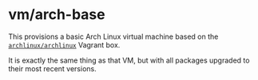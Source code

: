 # vm/arch-base

This provisions a basic Arch Linux virtual machine based on the
[`archlinux/archlinux`](https://app.vagrantup.com/archlinux/boxes/archlinux)
Vagrant box.

It is exactly the same thing as that VM, but with all packages upgraded
to their most recent versions.
